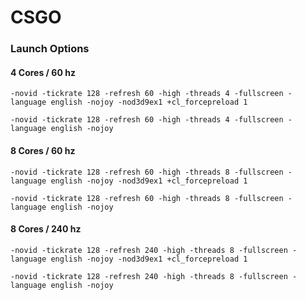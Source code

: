 # CSGO

### Launch Options

#### 4 Cores / 60 hz

`-novid -tickrate 128 -refresh 60 -high -threads 4 -fullscreen -language english -nojoy -nod3d9ex1 +cl_forcepreload 1`

`-novid -tickrate 128 -refresh 60 -high -threads 4 -fullscreen -language english -nojoy`

#### 8 Cores / 60 hz

`-novid -tickrate 128 -refresh 60 -high -threads 8 -fullscreen -language english -nojoy -nod3d9ex1 +cl_forcepreload 1`

`-novid -tickrate 128 -refresh 60 -high -threads 8 -fullscreen -language english -nojoy`

#### 8 Cores / 240 hz

`-novid -tickrate 128 -refresh 240 -high -threads 8 -fullscreen -language english -nojoy -nod3d9ex1 +cl_forcepreload 1`

`-novid -tickrate 128 -refresh 240 -high -threads 8 -fullscreen -language english -nojoy`
